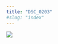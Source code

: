 ```yaml
---
title: "DSC_0203"
#slug: "index"
---
```


[![](/wp-content/2015/05/DSC_0203-300x201.jpg)](/wp-content/2015/05/DSC_0203.jpg)
